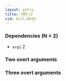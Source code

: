 ```yaml
---
layout: entry
title: འཐོན་√2
vid: Hill:0815
---
```

### Dependencies (N = 2)
* `arg1` 2


### Two overt arguments


### Three overt arguments
